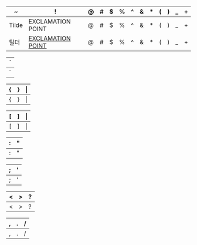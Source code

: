 
|\~|\!|\@|\#|\$|\%|\^|\&|\*|\(|\)|\_|\+|
--------- | --------- |--------- | --------- |--------- | --------- |--------- | --------- |--------- | --------- |--------- | --------- |--------- 
|Tilde|EXCLAMATION POINT|\@|\#|\$|\%|\^|\&|\*|\(|\)|\_|\+|
|틸더|[EXCLAMATION POINT](https://translate.google.com/?um=1&ie=UTF-8&hl=ko&client=tw-ob#en/ko/EXCLAMATION%20POINT)|\@|\#|\$|\%|\^|\&|\*|\(|\)|\_|\+|
  
|\`|
--------- |
|\`|

|\{|\}|\|
--------- |--------- |--------- |
|\{|\}|\|

|\[|\]|\\|
--------- |--------- |--------- |
|\[|\]|\\|

|\:|\"|
--------- |--------- |
|\:|\"|

|\;|\'|
--------- |--------- |
|\;|\'|

|\<|\>|\?|
--------- |--------- |--------- |
|\<|\>|\?|

|\,|\.|\/|
--------- |--------- |--------- |
|\,|\.|\/|







